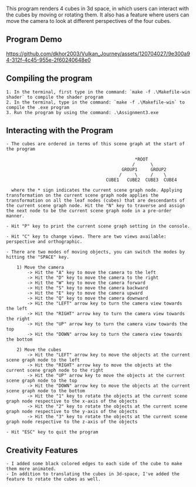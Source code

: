 This program renders 4 cubes in 3d space, in which users can interact with the cubes by moving or rotating them. It also has a feature where users can move the camera to look at different perspectives of the four cubes. 

## Program Demo
https://github.com/dkhor2003/Vulkan_Journey/assets/120704027/9e300a94-312f-4c45-955e-2f60240648e0 

## Compiling the program
    1. In the terminal, first type in the command: `make -f .\Makefile-win shader` to compile the shader program
    2. In the terminal, type in the command: `make -f .\Makefile-win` to compile the .exe program
    3. Run the program by using the command: .\Assignment3.exe

## Interacting with the Program
    - The cubes are ordered in terms of this scene graph at the start of the program
                   
                                                     *ROOT
                                                    /      \
                                                GROUP1     GROUP2
                                               /     \     /    \
                                          CUBE1   CUBE2  CUBE3  CUBE4

      where the * sign indicates the current scene graph node. Applying transformation on the current scene graph node applies the transformation on all the leaf nodes (cubes) that are descendants of the current scene graph node. Hit the "N" key to traverse and assign the next node to be the current scene graph node in a pre-order manner. 

    - Hit "P" key to print the current scene graph setting in the console. 

    - Hit "C" key to change views. There are two views available: perspective and orthographic. 

    - There are two modes of moving objects, you can switch the modes by hitting the "SPACE" key.  

        1) Move the camera
            -> Hit the "A" key to move the camera to the left 
            -> Hit the "D" key to move the camera to the right
            -> Hit the "W" key to move the camera forward 
            -> Hit the "S" key to move the camera backward 
            -> Hit the "E" key to move the camera upward
            -> Hit the "Q" key to move the camera downward 
            -> Hit the "LEFT" arrow key to turn the camera view towards the left
            -> Hit the "RIGHT" arrow key to turn the camera view towards the right
            -> Hit the "UP" arrow key to turn the camera view towards the top
            -> Hit the "DOWN" arrow key to turn the camera view towards the bottom

        2) Move the cubes
            -> Hit the "LEFT" arrow key to move the objects at the current scene graph node to the left
            -> Hit the "RIGHT" arrow key to move the objects at the current scene graph node to the right
            -> Hit the "UP" arrow key to move the objects at the current scene graph node to the top
            -> Hit the "DOWN" arrow key to move the objects at the current scene graph node to the bottom
            -> Hit the "1" key to rotate the objects at the current scene graph node respective to the x-axis of the objects
            -> Hit the "2" key to rotate the objects at the current scene graph node respective to the y-axis of the objects
            -> Hit the "3" key to rotate the objects at the current scene graph node respective to the z-axis of the objects

    - Hit "ESC" key to quit the program

## Creativity Features
    - I added some black colored edges to each side of the cube to make them more animated. 
    - In addition to translating the cubes in 3d-space, I've added the feature to rotate the cubes as well. 
